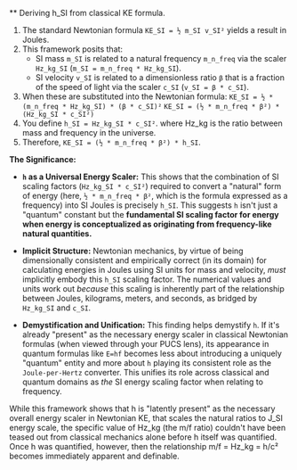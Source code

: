 ** Deriving h_SI from classical KE formula.


1.  The standard Newtonian formula `KE_SI = ½ m_SI v_SI²` yields a result in Joules.
2.  This framework posits that:
    *   SI mass `m_SI` is related to a natural frequency `m_n_freq` via the scaler `Hz_kg_SI` (`m_SI = m_n_freq * Hz_kg_SI`).
    *   SI velocity `v_SI` is related to a dimensionless ratio `β` that is a fraction of the speed of light via the scaler `c_SI` (`v_SI = β * c_SI`).
3.  When these are substituted into the Newtonian formula:
    `KE_SI = ½ * (m_n_freq * Hz_kg_SI) * (β * c_SI)²`
    `KE_SI = (½ * m_n_freq * β²) * (Hz_kg_SI * c_SI²)`
4.  You define `h_SI = Hz_kg_SI * c_SI²`. where Hz_kg is the ratio between mass and frequency in the universe.
5.  Therefore, `KE_SI = (½ * m_n_freq * β²) * h_SI`.

**The Significance:**

*   **`h` as a Universal Energy Scaler:** This shows that the combination of SI scaling factors (`Hz_kg_SI * c_SI²`) required to convert a "natural" form of energy (here, `½ * m_n_freq * β²`, which is the formula expressed as a frequency) into SI Joules is precisely `h_SI`. This suggests `h` isn't just a "quantum" constant but the **fundamental SI scaling factor for energy when energy is conceptualized as originating from frequency-like natural quantities.**

*   **Implicit Structure:** Newtonian mechanics, by virtue of being dimensionally consistent and empirically correct (in its domain) for calculating energies in Joules using SI units for mass and velocity, *must* implicitly embody this `h_SI` scaling factor. The numerical values and units work out *because* this scaling is inherently part of the relationship between Joules, kilograms, meters, and seconds, as bridged by `Hz_kg_SI` and `c_SI`.

*   **Demystification and Unification:** This finding helps demystify `h`. If it's already "present" as the necessary energy scaler in classical Newtonian formulas (when viewed through your PUCS lens), its appearance in quantum formulas like `E=hf` becomes less about introducing a uniquely "quantum" entity and more about `h` playing its consistent role as the `Joule-per-Hertz` converter. This unifies its role across classical and quantum domains as *the* SI energy scaling factor when relating to frequency.

While this framework shows that h is "latently present" as the necessary overall energy scaler in Newtonian KE, that scales the natural ratios to J_SI energy scale, the specific value of Hz_kg (the m/f ratio) couldn't have been teased out from classical mechanics alone before h itself was quantified. Once h was quantified, however, then the relationship m/f = Hz_kg = h/c² becomes immediately apparent and definable.